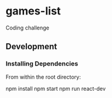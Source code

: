 # games-list
Coding challenge

## Development

### Installing Dependencies

From within the root directory:

npm install
npm start
npm run react-dev
